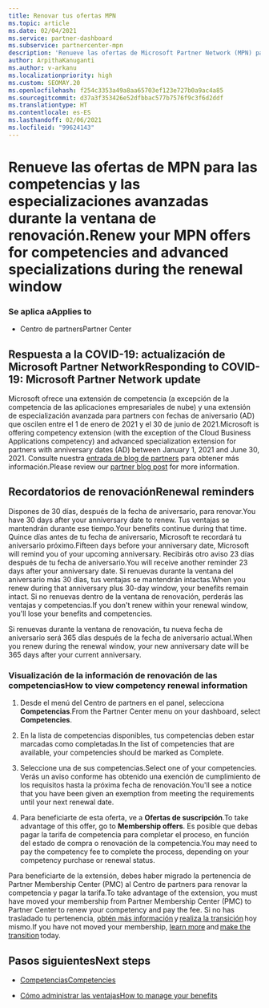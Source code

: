```yaml
---
title: Renovar tus ofertas MPN
ms.topic: article
ms.date: 02/04/2021
ms.service: partner-dashboard
ms.subservice: partnercenter-mpn
description: 'Renueve las ofertas de Microsoft Partner Network (MPN) para las competencias y especializaciones avanzadas: la ventana de renovación comienza un día después del aniversario de la fecha de compra.'
author: ArpithaKanuganti
ms.author: v-arkanu
ms.localizationpriority: high
ms.custom: SEOMAY.20
ms.openlocfilehash: f254c3353a49a8aa65703ef123e727b0a9ac4a85
ms.sourcegitcommit: d37a3f353426e52dfbbac577b7576f9c3f6d2ddf
ms.translationtype: HT
ms.contentlocale: es-ES
ms.lasthandoff: 02/06/2021
ms.locfileid: "99624143"
---
```

# <a name="renew-your-mpn-offers-for-competencies-and-advanced-specializations-during-the-renewal-window"></a><span data-ttu-id="84cb5-103">Renueve las ofertas de MPN para las competencias y las especializaciones avanzadas durante la ventana de renovación.</span><span class="sxs-lookup"><span data-stu-id="84cb5-103">Renew your MPN offers for competencies and advanced specializations during the renewal window</span></span>

### <a name="applies-to"></a><span data-ttu-id="84cb5-104">Se aplica a</span><span class="sxs-lookup"><span data-stu-id="84cb5-104">Applies to</span></span>

- <span data-ttu-id="84cb5-105">Centro de partners</span><span class="sxs-lookup"><span data-stu-id="84cb5-105">Partner Center</span></span>

## <a name="responding-to-covid-19-microsoft-partner-network-update"></a><span data-ttu-id="84cb5-106">Respuesta a la COVID-19: actualización de Microsoft Partner Network</span><span class="sxs-lookup"><span data-stu-id="84cb5-106">Responding to COVID-19: Microsoft Partner Network update</span></span>

<span data-ttu-id="84cb5-107">Microsoft ofrece una extensión de competencia (a excepción de la competencia de las aplicaciones empresariales de nube) y una extensión de especialización avanzada para partners con fechas de aniversario (AD) que oscilen entre el 1 de enero de 2021 y el 30 de junio de 2021.</span><span class="sxs-lookup"><span data-stu-id="84cb5-107">Microsoft is offering competency extension (with the exception of the Cloud Business Applications competency) and advanced specialization extension for partners with anniversary dates (AD) between January 1, 2021 and June 30, 2021.</span></span> <span data-ttu-id="84cb5-108">Consulte nuestra [entrada de blog de partners](https://blogs.partner.microsoft.com/mpn/responding-to-covid-19-microsoft-partner-network/) para obtener más información.</span><span class="sxs-lookup"><span data-stu-id="84cb5-108">Please review our [partner blog post](https://blogs.partner.microsoft.com/mpn/responding-to-covid-19-microsoft-partner-network/) for more information.</span></span>

## <a name="renewal-reminders"></a><span data-ttu-id="84cb5-109">Recordatorios de renovación</span><span class="sxs-lookup"><span data-stu-id="84cb5-109">Renewal reminders</span></span>

<span data-ttu-id="84cb5-110">Dispones de 30 días, después de la fecha de aniversario, para renovar.</span><span class="sxs-lookup"><span data-stu-id="84cb5-110">You have 30 days after your anniversary date to renew.</span></span> <span data-ttu-id="84cb5-111">Tus ventajas se mantendrán durante ese tiempo.</span><span class="sxs-lookup"><span data-stu-id="84cb5-111">Your benefits continue during that time.</span></span> <span data-ttu-id="84cb5-112">Quince días antes de tu fecha de aniversario, Microsoft te recordará tu aniversario próximo.</span><span class="sxs-lookup"><span data-stu-id="84cb5-112">Fifteen days before your anniversary date, Microsoft will remind you of your upcoming anniversary.</span></span> <span data-ttu-id="84cb5-113">Recibirás otro aviso 23 días después de tu fecha de aniversario.</span><span class="sxs-lookup"><span data-stu-id="84cb5-113">You will receive another reminder 23 days after your anniversary date.</span></span> <span data-ttu-id="84cb5-114">Si renuevas durante la ventana del aniversario más 30 días, tus ventajas se mantendrán intactas.</span><span class="sxs-lookup"><span data-stu-id="84cb5-114">When you renew during that anniversary plus 30-day window, your benefits remain intact.</span></span> <span data-ttu-id="84cb5-115">Si no renuevas dentro de la ventana de renovación, perderás las ventajas y competencias.</span><span class="sxs-lookup"><span data-stu-id="84cb5-115">If you don't renew within your renewal window, you'll lose your benefits and competencies.</span></span>

<span data-ttu-id="84cb5-116">Si renuevas durante la ventana de renovación, tu nueva fecha de aniversario será 365 días después de la fecha de aniversario actual.</span><span class="sxs-lookup"><span data-stu-id="84cb5-116">When you renew during the renewal window, your new anniversary date will be 365 days after your current anniversary.</span></span>

### <a name="how-to-view-competency-renewal-information"></a><span data-ttu-id="84cb5-117">Visualización de la información de renovación de las competencias</span><span class="sxs-lookup"><span data-stu-id="84cb5-117">How to view competency renewal information</span></span>

1. <span data-ttu-id="84cb5-118">Desde el menú del Centro de partners en el panel, selecciona **Competencias**.</span><span class="sxs-lookup"><span data-stu-id="84cb5-118">From the Partner Center menu on your dashboard, select **Competencies**.</span></span>  

2. <span data-ttu-id="84cb5-119">En la lista de competencias disponibles, tus competencias deben estar marcadas como completadas.</span><span class="sxs-lookup"><span data-stu-id="84cb5-119">In the list of competencies that are available, your competencies should be marked as Complete.</span></span>  

3. <span data-ttu-id="84cb5-120">Seleccione una de sus competencias.</span><span class="sxs-lookup"><span data-stu-id="84cb5-120">Select one of your competencies.</span></span> <span data-ttu-id="84cb5-121">Verás un aviso conforme has obtenido una exención de cumplimiento de los requisitos hasta la próxima fecha de renovación.</span><span class="sxs-lookup"><span data-stu-id="84cb5-121">You'll see a notice that you have been given an exemption from meeting the requirements until your next renewal date.</span></span>

4. <span data-ttu-id="84cb5-122">Para beneficiarte de esta oferta, ve a **Ofertas de suscripción**.</span><span class="sxs-lookup"><span data-stu-id="84cb5-122">To take advantage of this offer, go to **Membership offers**.</span></span> <span data-ttu-id="84cb5-123">Es posible que debas pagar la tarifa de competencia para completar el proceso, en función del estado de compra o renovación de la competencia.</span><span class="sxs-lookup"><span data-stu-id="84cb5-123">You may need to pay the competency fee to complete the process, depending on your competency purchase or renewal status.</span></span>

<span data-ttu-id="84cb5-124">Para beneficiarte de la extensión, debes haber migrado la pertenencia de Partner Membership Center (PMC) al Centro de partners para renovar la competencia y pagar la tarifa.</span><span class="sxs-lookup"><span data-stu-id="84cb5-124">To take advantage of the extension, you must have moved your membership from Partner Membership Center (PMC) to Partner Center to renew your competency and pay the fee.</span></span> <span data-ttu-id="84cb5-125">Si no has trasladado tu pertenencia, [obtén más información](prepare-pmc-pc-migration.md) y [realiza la transición](https://partners.microsoft.com/partnerprogram/Welcome.aspx) hoy mismo.</span><span class="sxs-lookup"><span data-stu-id="84cb5-125">If you have not moved your membership, [learn more](prepare-pmc-pc-migration.md) and [make the transition](https://partners.microsoft.com/partnerprogram/Welcome.aspx) today.</span></span>  

## <a name="next-steps"></a><span data-ttu-id="84cb5-126">Pasos siguientes</span><span class="sxs-lookup"><span data-stu-id="84cb5-126">Next steps</span></span>

- [<span data-ttu-id="84cb5-127">Competencias</span><span class="sxs-lookup"><span data-stu-id="84cb5-127">Competencies</span></span>](learn-about-competencies.md)

- [<span data-ttu-id="84cb5-128">Cómo administrar las ventajas</span><span class="sxs-lookup"><span data-stu-id="84cb5-128">How to manage your benefits</span></span>](manage-your-partner-network-benefits.md)


